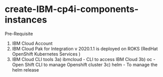 # create-IBM-cp4i-components-instances

Pre-Requisite
1. IBM Cloud Account
2. IBM Cloud Pak for Integration v 2020.1.1 is deployed on ROKS (RedHat OpenShift Kubernetes Services )
3. IBM Cloud CLI tools
	3a) ibmcloud - CLI  to access IBM Cloud
	3b) oc - Open Shift CLI to manage Openshift cluster
	3c) helm - To manage the helm release
